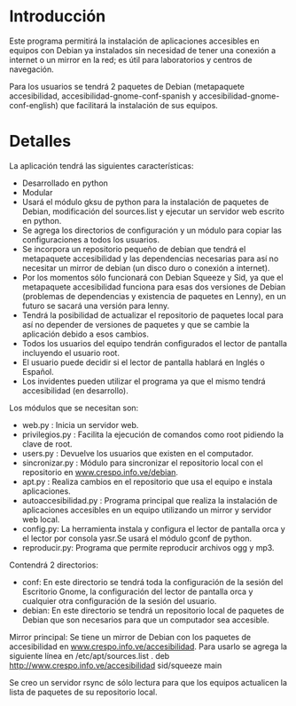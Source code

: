 # Introducción #

Este programa permitirá la instalación de aplicaciones accesibles en equipos con Debian ya instalados sin necesidad de tener una conexión a internet o un mirror en la red; es útil para laboratorios y centros de navegación.

Para los usuarios se tendrá 2 paquetes de Debian (metapaquete accesibilidad, accesibilidad-gnome-conf-spanish y accesibilidad-gnome-conf-english) que facilitará la instalación de sus equipos.

# Detalles #

La aplicación tendrá las siguientes características:
  * Desarrollado en python
  * Modular
  * Usará el módulo gksu de python para la instalación de paquetes de Debian, modificación del sources.list  y ejecutar un servidor web escrito en python.
  * Se agrega los directorios de configuración y un módulo para copiar las configuraciones a todos los usuarios.
  * Se incorpora un repositorio pequeño de debian que tendrá el metapaquete accesibilidad y las dependencias necesarias para así no necesitar un mirror de debian (un disco duro o conexión a internet).
  * Por los momentos sólo funcionará con Debian Squeeze y Sid, ya que el metapaquete accesibilidad funciona para esas dos versiones de Debian (problemas de dependencias y existencia de paquetes en Lenny), en un futuro se sacará una versión para lenny.
  * Tendrá la posibilidad de actualizar el repositorio de paquetes local para así no depender de versiones de paquetes y que se cambie la aplicación debido a esos cambios.
  * Todos los usuarios del equipo tendrán configurados el lector de pantalla incluyendo el usuario root.
  * El usuario puede decidir si el lector de pantalla hablará en Inglés o Español.
  * Los invidentes pueden utilizar el programa ya que el mismo tendrá accesibilidad (en desarrollo).

Los módulos que se necesitan son:
  * web.py : Inicia un servidor web.
  * privilegios.py : Facilita la ejecución de comandos como root pidiendo la clave de root.
  * users.py : Devuelve los usuarios que existen en el computador.
  * sincronizar.py : Módulo para sincronizar el repositorio local con el repositorio en www.crespo.info.ve/debian.
  * apt.py : Realiza cambios en el repositorio que usa el equipo e instala aplicaciones.
  * autoaccesibilidad.py : Programa principal que realiza la instalación de aplicaciones accesibles en un equipo utilizando un mirror y servidor web local.
  * config.py: La herramienta instala y configura el lector de pantalla orca y el lector por consola yasr.Se usará el módulo gconf de python.
  * reproducir.py: Programa que permite reproducir archivos ogg y mp3.

Contendrá 2 directorios:
  * conf: En este directorio se tendrá toda la configuración de la sesión del Escritorio Gnome, la configuración del lector de pantalla orca y cualquier otra configuración de la sesión del usuario.
  * debian: En este directorio se tendrá un repositorio local de paquetes de Debian que son necesarios para que un computador sea accesible.


Mirror principal:
Se tiene un mirror de Debian con los paquetes de accesibilidad en www.crespo.info.ve/accesibilidad. Para usarlo se agrega la siguiente línea en /etc/apt/sources.list .
deb http://www.crespo.info.ve/accesibilidad sid/squeeze main

Se creo un servidor rsync de sólo lectura para que los equipos actualicen la lista de paquetes de su repositorio local.